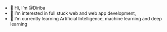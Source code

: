 - 👋 Hi, I’m @Diriba
- 👀 I’m interested in full stuck web and web app development,
- 🌱 I’m currently learning Artificial Intelligence, machine learning and deep learning


<!---
Diriba1/Diriba1 is a ✨ special ✨ repository because its `README.md` (this file) appears on your GitHub profile.
You can click the Preview link to take a look at your changes.
--->
